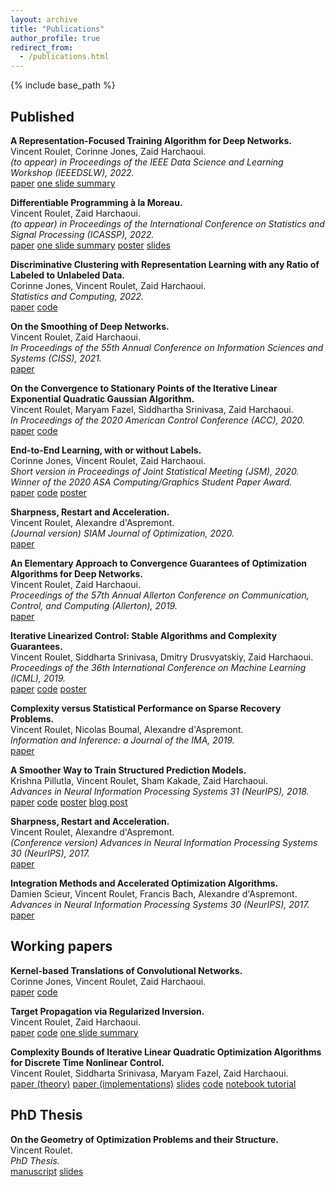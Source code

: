 ```yaml
---
layout: archive
title: "Publications"
author_profile: true
redirect_from:
  - /publications.html
---
```


{% include base_path %}

## Published
**A Representation-Focused Training Algorithm for Deep Networks.**  
Vincent Roulet, Corinne Jones, Zaid Harchaoui.  
*(to appear) in Proceedings of the IEEE Data Science and Learning Workshop (IEEEDSLW), 2022.*  
[paper](/files/ulr.pdf) [one slide summary](/files/ulr_brief.pdf)

**Differentiable Programming à la Moreau.**  
Vincent Roulet, Zaid Harchaoui.  
*(to appear) in Proceedings of the International Conference on Statistics and Signal Processing (ICASSP), 2022.*  
[paper](/files/moreau_bp.pdf) [one slide summary](/files/moreau_bp_brief.pdf) [poster](/files/moreau_bp_poster.pdf) [slides](/files/moreau_bp_poster.pdf)

**Discriminative Clustering with Representation Learning with any Ratio of Labeled to Unlabeled Data.**  
Corinne Jones, Vincent Roulet, Zaid Harchaoui.  
*Statistics and Computing, 2022.*  
[paper](https://link.springer.com/article/10.1007/s11222-021-10067-x)
[code](https://github.com/cjones6/xsdc)

**On the Smoothing of Deep Networks.**  
Vincent Roulet, Zaid Harchaoui.  
*In Proceedings of the 55th Annual Conference on Information Sciences and Systems (CISS), 2021.*  
[paper](https://ieeexplore.ieee.org/document/9400285)  

**On the Convergence to Stationary Points of the Iterative Linear Exponential Quadratic Gaussian Algorithm.**  
Vincent Roulet, Maryam Fazel, Siddhartha Srinivasa, Zaid Harchaoui.  
*In Proceedings of the 2020 American Control Conference (ACC), 2020.*  
[paper](https://arxiv.org/abs/1910.08221)
[code](https://github.com/vroulet/ilqc)

**End-to-End Learning, with or without Labels.**  
Corinne Jones, Vincent Roulet, Zaid Harchaoui.  
*Short version in Proceedings of Joint Statistical Meeting (JSM), 2020.*  
*Winner of the 2020 ASA Computing/Graphics Student Paper Award.*  
[paper](https://arxiv.org/pdf/1912.12979.pdf)
[code](https://github.com/cjones6/xsdc)
[poster](https://sites.stat.washington.edu/people/cjones6/research/xsdc_poster.pdf)

**Sharpness, Restart and Acceleration.**  
Vincent Roulet, Alexandre d'Aspremont.  
*(Journal version) SIAM Journal of Optimization, 2020.*  
[paper](https://epubs.siam.org/doi/pdf/10.1137/18M1224568)

**An Elementary Approach to Convergence Guarantees of Optimization Algorithms for Deep Networks.**  
Vincent Roulet, Zaid Harchaoui.  
*Proceedings of the 57th Annual Allerton Conference on Communication, Control, and Computing (Allerton), 2019.*  
[paper](https://proceedings.allerton.csl.illinois.edu/media/files/0087.pdf)

**Iterative Linearized Control: Stable Algorithms and Complexity Guarantees.**  
Vincent Roulet, Siddharta Srinivasa, Dmitry Drusvyatskiy, Zaid Harchaoui.  
*Proceedings of the 36th International Conference on Machine Learning (ICML), 2019.*  
[paper](http://proceedings.mlr.press/v97/roulet19a.html)
[code](https://github.com/vroulet/ilqc)
[poster](/files/reg_ctrl_poster.pdf)

**Complexity versus Statistical Performance on Sparse Recovery Problems.**  
Vincent Roulet, Nicolas Boumal, Alexandre d'Aspremont.  
*Information and Inference: a Journal of the IMA, 2019.*  
[paper](https://academic.oup.com/imaiai/advance-article/doi/10.1093/imaiai/iay020/5288445)

**A Smoother Way to Train Structured Prediction Models.**  
Krishna Pillutla, Vincent Roulet, Sham Kakade, Zaid Harchaoui.  
*Advances in Neural Information Processing Systems 31 (NeurIPS), 2018.*  
[paper](http://papers.nips.cc/paper/7726-a-smoother-way-to-train-structured-prediction-models)
[code](https://github.com/krishnap25/casimir)
[poster](https://krishnap25.github.io/papers/2018_neurips_smoother_poster.pdf)
[blog post](http://ads-institute.uw.edu//blog/2018/12/17/deep-struct-pred/)

**Sharpness, Restart and Acceleration.**  
Vincent Roulet, Alexandre d'Aspremont.  
*(Conference version) Advances in Neural Information Processing Systems 30 (NeurIPS), 2017.*  
[paper](https://papers.nips.cc/paper/6712-sharpness-restart-and-acceleration)

**Integration Methods and Accelerated Optimization Algorithms.**  
Damien Scieur, Vincent Roulet, Francis Bach, Alexandre d'Aspremont.  
*Advances in Neural Information Processing Systems 30 (NeurIPS), 2017.*  
[paper](https://papers.nips.cc/paper/6711-integration-methods-and-optimization-algorithms)


## Working papers
**Kernel-based Translations of Convolutional Networks.**  
Corinne Jones, Vincent Roulet, Zaid Harchaoui.  
[paper](https://arxiv.org/abs/1903.08131)
[code](https://github.com/cjones6/yesweckn)


**Target Propagation via Regularized Inversion.**  
Vincent Roulet, Zaid Harchaoui.  
[paper](https://arxiv.org/abs/2112.01453)
[code](https://github.com/vroulet/tpri)
[one slide summary](/files/target_prop_brief.pdf)


**Complexity Bounds of Iterative Linear Quadratic Optimization Algorithms for Discrete Time Nonlinear Control.**  
Vincent Roulet, Siddharta Srinivasa, Maryam Fazel, Zaid Harchaoui.  
[paper (theory)](https://github.com/vroulet/ilqc/blob/master/papers/ilqc_theory.pdf)
[paper (implementations)](https://github.com/vroulet/ilqc/blob/master/papers/ilqc_algos.pdf)
[slides](/files/ilqc_long.pdf)
[code](https://github.com/vroulet/ilqc)
[notebook tutorial](https://github.com/vroulet/ilqc/blob/master/ilqc.ipynb)




<!--
## Working papers
**Kernel-based Translations of Convolutional Networks.**  
Corinne Jones, Vincent Roulet, Zaid Harchaoui.  
[paper](https://arxiv.org/abs/1903.08131)
[code](https://github.com/cjones6/yesweckn)

**Iterative Hard Clustering of Features.**  
Vincent Roulet, Fajwel Fogel, Alexandre d'Aspremont, Francis Bach.  
[paper](https://hal.archives-ouvertes.fr/hal-01664964)  

**Learning with Clustering Structure.**  
Vincent Roulet, Fajwel Fogel, Alexandre d'Aspremont, Francis Bach.  
[paper](https://arxiv.org/abs/1506.04908)   -->

## PhD Thesis  
**On the Geometry of Optimization Problems and their Structure.**  
Vincent Roulet.  
*PhD Thesis.*  
[manuscript](https://tel.archives-ouvertes.fr/tel-01717933)
[slides](/files/PhD_defense_VRoulet.pdf)
